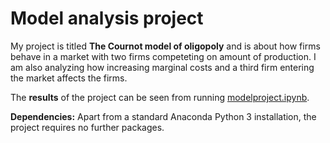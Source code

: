 # Model analysis project

My project is titled **The Cournot model of oligopoly** and is about how firms behave in a market with two firms competeting on amount of production. I am also analyzing how increasing marginal costs and a third firm entering the market affects the firms. 

The **results** of the project can be seen from running [modelproject.ipynb](modelproject-sev.ipynb).

**Dependencies:** Apart from a standard Anaconda Python 3 installation, the project requires no further packages.
